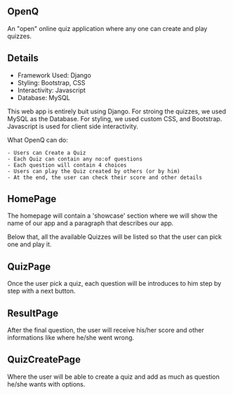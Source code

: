 ## OpenQ

An "open" online quiz application where any one can create and play quizzes.

## Details
- Framework Used: Django
- Styling: Bootstrap, CSS 
- Interactivity: Javascript
- Database: MySQL

This web app is entirely buit using Django. For stroing the quizzes, we used MySQL as the Database. For styling, we used custom CSS, and Bootstrap. Javascript is used for client side interactivity.

What OpenQ can do:

```
- Users can Create a Quiz
- Each Quiz can contain any no:of questions
- Each question will contain 4 choices
- Users can play the Quiz created by others (or by him)
- At the end, the user can check their score and other details
```

## HomePage

The homepage will contain a 'showcase' section where we will show the name of our app and a paragraph that describes our app.

Below that, all the available Quizzes will be listed so that the user can pick one and play it.

## QuizPage

Once the user pick a quiz, each question will be introduces to him step by step with a next button.

## ResultPage

After the final question, the user will receive his/her score and other informations like where he/she went wrong.

## QuizCreatePage

Where the user will be able to create a quiz and add as much as question he/she wants with options.
